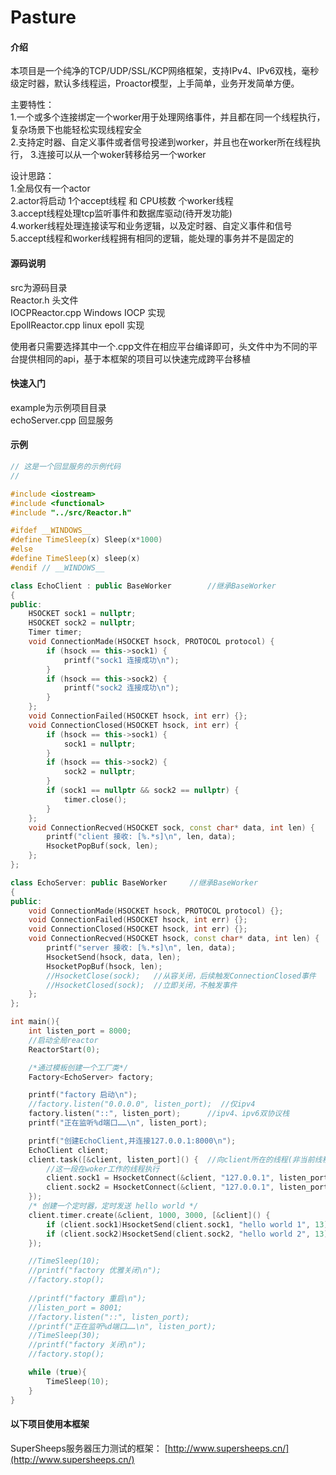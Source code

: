 # Pasture

#### 介绍

本项目是一个纯净的TCP/UDP/SSL/KCP网络框架，支持IPv4、IPv6双栈，毫秒级定时器，默认多线程运，Proactor模型，上手简单，业务开发简单方便。  

主要特性：  
1.一个或多个连接绑定一个worker用于处理网络事件，并且都在同一个线程执行，复杂场景下也能轻松实现线程安全  
2.支持定时器、自定义事件或者信号投递到worker，并且也在worker所在线程执行，
3.连接可以从一个woker转移给另一个worker  

设计思路：  
1.全局仅有一个actor  
2.actor将启动 1个accept线程 和  CPU核数 个worker线程  
3.accept线程处理tcp监听事件和数据库驱动(待开发功能)  
4.worker线程处理连接读写和业务逻辑，以及定时器、自定义事件和信号  
5.accept线程和worker线程拥有相同的逻辑，能处理的事务并不是固定的  

#### 源码说明

src为源码目录  
Reactor.h    头文件  
IOCPReactor.cpp    Windows IOCP 实现  
EpollReactor.cpp    linux epoll 实现

使用者只需要选择其中一个.cpp文件在相应平台编译即可，头文件中为不同的平台提供相同的api，基于本框架的项目可以快速完成跨平台移植

#### 快速入门

example为示例项目目录  
echoServer.cpp    回显服务  

#### 示例
```C++
// 这是一个回显服务的示例代码
//

#include <iostream>
#include <functional>
#include "../src/Reactor.h"

#ifdef __WINDOWS__
#define TimeSleep(x) Sleep(x*1000)
#else
#define TimeSleep(x) sleep(x)
#endif // __WINDOWS__

class EchoClient : public BaseWorker		//继承BaseWorker
{
public:
	HSOCKET sock1 = nullptr;
	HSOCKET sock2 = nullptr;
	Timer timer;
	void ConnectionMade(HSOCKET hsock, PROTOCOL protocol) {
		if (hsock == this->sock1) {
			printf("sock1 连接成功\n");
		}
		if (hsock == this->sock2) {
			printf("sock2 连接成功\n");
		}
	};
	void ConnectionFailed(HSOCKET hsock, int err) {};
	void ConnectionClosed(HSOCKET hsock, int err) {
		if (hsock == this->sock1) {
			sock1 = nullptr;
		}
		if (hsock == this->sock2) {
			sock2 = nullptr;
		}
		if (sock1 == nullptr && sock2 == nullptr) {
			timer.close();
		}
	};
	void ConnectionRecved(HSOCKET sock, const char* data, int len) {
		printf("client 接收: [%.*s]\n", len, data);
		HsocketPopBuf(sock, len);
	};
};

class EchoServer: public BaseWorker		//继承BaseWorker
{
public:
	void ConnectionMade(HSOCKET hsock, PROTOCOL protocol) {};
	void ConnectionFailed(HSOCKET hsock, int err) {};
	void ConnectionClosed(HSOCKET hsock, int err) {};
	void ConnectionRecved(HSOCKET hsock, const char* data, int len) {
		printf("server 接收: [%.*s]\n", len, data);
		HsocketSend(hsock, data, len);
		HsocketPopBuf(hsock, len);
		//HsocketClose(sock);	//从容关闭，后续触发ConnectionClosed事件
		//HsocketClosed(sock);	//立即关闭，不触发事件
	};
};

int main(){
	int listen_port = 8000;
	//启动全局reactor
	ReactorStart(0);  

	/*通过模板创建一个工厂类*/
	Factory<EchoServer> factory;

	printf("factory 启动\n");
	//factory.listen("0.0.0.0", listen_port);  //仅ipv4
	factory.listen("::", listen_port);		//ipv4、ipv6双协议栈
	printf("正在监听%d端口……\n", listen_port);

	printf("创建EchoClient,并连接127.0.0.1:8000\n");
	EchoClient client;
	client.task([&client, listen_port]() {  //向client所在的线程(非当前线程)安排个任务，用于实现线程安全
		//这一段在woker工作的线程执行
		client.sock1 = HsocketConnect(&client, "127.0.0.1", listen_port, TCP_PROTOCOL); 
		client.sock2 = HsocketConnect(&client, "127.0.0.1", listen_port, TCP_PROTOCOL);
	});
	/* 创建一个定时器，定时发送 hello world */
	client.timer.create(&client, 1000, 3000, [&client]() {
		if (client.sock1)HsocketSend(client.sock1, "hello world 1", 13);
		if (client.sock2)HsocketSend(client.sock2, "hello world 2", 13);
	});

	//TimeSleep(10);
	//printf("factory 优雅关闭\n");
	//factory.stop();
	
	//printf("factory 重启\n");
	//listen_port = 8001;
	//factory.listen("::", listen_port);
	//printf("正在监听%d端口……\n", listen_port);
	//TimeSleep(30);
	//printf("factory 关闭\n");
	//factory.stop();

	while (true){
		TimeSleep(10);
	}
}
```


#### 以下项目使用本框架

SuperSheeps服务器压力测试的框架： [http://www.supersheeps.cn/](http://www.supersheeps.cn/) 
